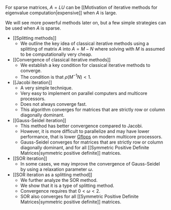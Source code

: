 For sparse matrices, $A = LU$ can be [[Motivation of iterative methods for eigenvalue computation|expensive]] when $A$ is large.

We will see more powerful methods later on, but a few simple strategies can be used when $A$ is sparse.

- [[Splitting methods]]
	- We outline the key idea of classical iterative methods using a splitting of matrix $A$ into $A=M-N$ where solving with $M$ is assumed to be computationally very cheap.
- [[Convergence of classical iterative methods]]
	- We establish a key condition for classical iterative methods to converge.
	- The condition is that $\rho(M^{-1}N) < 1$.
- [[Jacobi iteration]]
	- A very simple technique.
	- Very easy to implement on parallel computers and multicore processors.
	- Does not always converge fast.
	- This algorithm converges for matrices that are strictly row or column diagonally dominant.
- [[Gauss-Seidel iteration]]
	- This method has better convergence compared to Jacobi.
	- However, it is more difficult to parallelize and may have lower performance, that is lower [Gflops](https://en.wikipedia.org/wiki/FLOPS) on modern multicore processors.
	- Gauss-Seidel converges for matrices that are strictly row or column diagonally dominant, and for all [[Symmetric Positive Definite Matrices|symmetric positive definite]] matrices.
- [[SOR iteration]]
	- In some cases, we may improve the convergence of Gauss-Seidel by using a relaxation parameter $\omega$.
- [[SOR iteration as a splitting method]]
	- We further analyze the SOR method.
	- We show that it is a type of splitting method.
	- Convergence requires that $0 < \omega < 2$.
	- SOR also converges for all [[Symmetric Positive Definite Matrices|symmetric positive definite]] matrices.